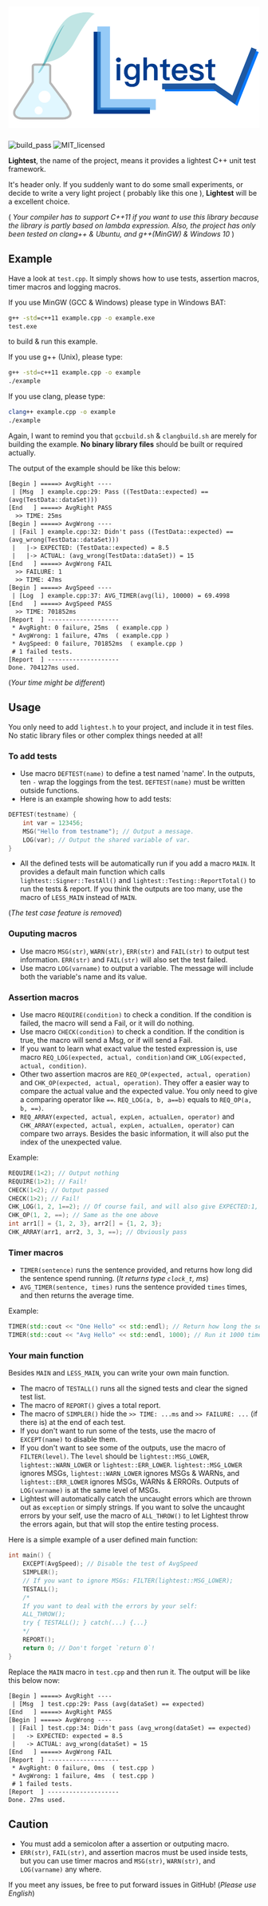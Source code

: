 # ![Lightest](lightest.png)

![build_pass](https://img.shields.io/badge/build-passing-green.svg)
![MIT_licensed](https://img.shields.io/badge/license-MIT-blue.svg)

**Lightest**, the name of the project, means it provides a lightest C++ unit test framework.

It's header only. If you suddenly want to do some small experiments, or decide to write a very light project ( probably like this one ), **Lightest** will be a excellent choice.

( *Your compiler has to support C++11 if you want to use this library because the library is partly based on lambda expression.*
*Also, the project has only been tested on clang++ & Ubuntu, and g++(MinGW) & Windows 10* )

## Example

Have a look at `test.cpp`. It simply shows how to use tests, assertion macros, timer macros and logging macros.

If you use MinGW (GCC & Windows) please type in Windows BAT:

```bat
g++ -std=c++11 example.cpp -o example.exe
test.exe
```

to build & run this example.

If you use g++ (Unix), please type:

```bash
g++ -std=c++11 example.cpp -o example
./example
```

If you use clang, please type:

```bash
clang++ example.cpp -o example
./example
```

Again, I want to remind you that `gccbuild.sh` & `clangbuild.sh` are merely for building the example. **No binary library files** should be built or required actually.

The output of the example should be like this below:

```
[Begin ] =====> AvgRight ----
 | [Msg  ] example.cpp:29: Pass ((TestData::expected) == (avg(TestData::dataSet)))
[End   ] =====> AvgRight PASS
  >> TIME: 25ms
[Begin ] =====> AvgWrong ----
 | [Fail ] example.cpp:32: Didn't pass ((TestData::expected) == (avg_wrong(TestData::dataSet)))
 |   |-> EXPECTED: (TestData::expected) = 8.5
 |   |-> ACTUAL: (avg_wrong(TestData::dataSet)) = 15
[End   ] =====> AvgWrong FAIL
  >> FAILURE: 1
  >> TIME: 47ms
[Begin ] =====> AvgSpeed ----
 | [Log  ] example.cpp:37: AVG_TIMER(avg(li), 10000) = 69.4998
[End   ] =====> AvgSpeed PASS
  >> TIME: 701852ms
[Report  ] --------------------
 * AvgRight: 0 failure, 25ms  ( example.cpp )
 * AvgWrong: 1 failure, 47ms  ( example.cpp )
 * AvgSpeed: 0 failure, 701852ms  ( example.cpp )
 # 1 failed tests.
[Report  ] --------------------
Done. 704127ms used.
```
(*Your time might be different*)


## Usage

You only need to add `lightest.h` to your project, and include it in test files. No static library files or other complex things needed at all!

### To add tests

* Use macro `DEFTEST(name)` to define a test named 'name'. In the outputs, ten `-` wrap the loggings from the test. `DEFTEST(name)` must be written outside functions.
* Here is an example showing how to add tests:

```C++
DEFTEST(testname) {
    int var = 123456;
    MSG("Hello from testname"); // Output a message.
    LOG(var); // Output the shared variable of var.
}
```

* All the defined tests will be automatically run if you add a macro `MAIN`. It provides a default main function which calls `lightest::Signer::TestAll()` and `lightest::Testing::ReportTotal()` to run the tests & report. If you think the outputs are too many, use the macro of `LESS_MAIN` instead of `MAIN`.

(*The test case feature is removed*)

### Ouputing macros

* Use macro `MSG(str)`, `WARN(str)`, `ERR(str)` and `FAIL(str)` to output test information. `ERR(str)` and `FAIL(str)` will also set the test failed.
* Use macro `LOG(varname)` to output a variable. The message will include both the variable's name and its value.

### Assertion macros

* Use macro `REQUIRE(condition)` to check a condition. If the condition is failed, the macro will send a Fail, or it will do nothing.
* Use macro `CHECK(condition)` to check a condition. If the condition is true, the macro will send a Msg, or if will send a Fail.
* If you want to learn what exact value the tested expression is, use macro `REQ_LOG(expected, actual, condition)`and `CHK_LOG(expected, actual, condition)`.
* Other two assertion macros are `REQ_OP(expected, actual, operation)` and `CHK_OP(expected, actual, operation)`. They offer a easier way to compare the actual value and the expected value. You only need to give a comparing operator like `==`.
`REQ_LOG(a, b, a==b)` equals to `REQ_OP(a, b, ==)`.
* `REQ_ARRAY(expected, actual, expLen, actualLen, operator)` and `CHK_ARRAY(expected, actual, expLen, actualLen, operator)` can compare two arrays. Besides the basic information, it will also put the index of the unexpected value.

Example:

```C++
REQUIRE(1<2); // Output nothing
REQUIRE(1>2); // Fail!
CHECK(1<2); // Output passed
CHECK(1>2); // Fail!
CHK_LOG(1, 2, 1==2); // Of course fail, and will also give EXPECTED:1, ACTUAL:2
CHK_OP(1, 2, ==); // Same as the one above
int arr1[] = {1, 2, 3}, arr2[] = {1, 2, 3};
CHK_ARRAY(arr1, arr2, 3, 3, ==); // Obviously pass
```

### Timer macros

* `TIMER(sentence)` runs the sentence provided, and returns how long did the sentence spend running. (*It returns type `clock_t`, ms*)
* `AVG_TIMER(sentence, times)` runs the sentence provided `times` times, and then returns the average time.

Example: 

```C++
TIMER(std::cout << "One Hello" << std::endl); // Return how long the sentence spends running
TIMER(std::cout << "Avg Hello" << std::endl, 1000); // Run it 1000 times and return the average time
``` 

### Your main function

Besides `MAIN` and `LESS_MAIN`, you can write your own main function.

* The macro of `TESTALL()` runs all the signed tests and clear the signed test list.
* The macro of `REPORT()` gives a total report.
* The macro of `SIMPLER()` hide the `>> TIME: ...ms` and `>> FAILURE: ...` (if there is) at the end of each test.
* If you don't want to run some of the tests, use the macro of `EXCEPT(name)` to disable them.
* If you don't want to see some of the outputs, use the macro of `FILTER(level)`. The `level` should be `lightest::MSG_LOWER`, `lightest::WARN_LOWER` or `lightest::ERR_LOWER`. `lightest::MSG_LOWER` ignores MSGs, `lightest::WARN_LOWER` ignores MSGs & WARNs, and `lightest::ERR_LOWER` ignores MSGs, WARNs & ERRORs. Outputs of `LOG(varname)` is at the same level of MSGs.
* Lightest will automatically catch the uncaught errors which are thrown out as `exception` or simply strings. If you want to solve the uncaught errors by your self, use the macro of `ALL_THROW()` to let Lightest throw the errors again, but that will stop the entire testing process.

Here is a simple example of a user defined main function:

```C++
int main() {
    EXCEPT(AvgSpeed); // Disable the test of AvgSpeed
    SIMPLER();
    // If you want to ignore MSGs: FILTER(lightest::MSG_LOWER);
    TESTALL();
    /*
    If you want to deal with the errors by your self:
    ALL_THROW();
    try { TESTALL(); } catch(...) {...}
    */
    REPORT();
    return 0; // Don't forget `return 0`!
}
```

Replace the `MAIN` macro in `test.cpp` and then run it. The output will be like this below now:

```
[Begin ] =====> AvgRight ----
 | [Msg  ] test.cpp:29: Pass (avg(dataSet) == expected)
[End   ] =====> AvgRight PASS
[Begin ] =====> AvgWrong ----
 | [Fail ] test.cpp:34: Didn't pass (avg_wrong(dataSet) == expected)
 |   -> EXPECTED: expected = 8.5
 |   -> ACTUAL: avg_wrong(dataSet) = 15
[End   ] =====> AvgWrong FAIL
[Report  ] --------------------
 * AvgRight: 0 failure, 0ms  ( test.cpp )
 * AvgWrong: 1 failure, 4ms  ( test.cpp )
 # 1 failed tests.
[Report  ] --------------------
Done. 27ms used.
```

## Caution

* You must add a semicolon after a assertion or outputing macro.
* `ERR(str)`, `FAIL(str)`, and assertion macros must be used inside tests, but you can use timer macros and `MSG(str)`, `WARN(str)`, and `LOG(varname)` any where.

If you meet any issues, be free to put forward issues in GitHub!
(*Please use English*)
